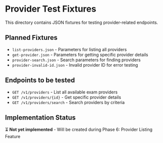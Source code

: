 # Provider Test Fixtures

This directory contains JSON fixtures for testing provider-related endpoints.

## Planned Fixtures

- `list-providers.json` - Parameters for listing all providers
- `get-provider.json` - Parameters for getting specific provider details
- `provider-search.json` - Search parameters for finding providers
- `provider-invalid-id.json` - Invalid provider ID for error testing

## Endpoints to be tested

- `GET /v1/providers` - List all available exam providers
- `GET /v1/providers/{id}` - Get specific provider details
- `GET /v1/providers/search` - Search providers by criteria

## Implementation Status

⏳ **Not yet implemented** - Will be created during Phase 6: Provider Listing Feature